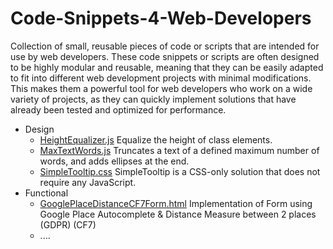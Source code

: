 # Code-Snippets-4-Web-Developers

Collection of small, reusable pieces of code or scripts that are intended for use by web developers.
These code snippets or scripts are often designed to be highly modular and reusable, meaning that they can be easily adapted to fit into different web development projects with minimal modifications. This makes them a powerful tool for web developers who work on a wide variety of projects, as they can quickly implement solutions that have already been tested and optimized for performance.

- Design
  - [HeightEqualizer.js] Equalize the height of class elements.
  - [MaxTextWords.js] Truncates a text of a defined maximum number of words, and adds ellipses at the end.
  - [SimpleTooltip.css] SimpleTooltip is a CSS-only solution that does not require any JavaScript.
- Functional
  - [GooglePlaceDistanceCF7Form.html] Implementation of Form using Google Place Autocomplete & Distance Measure between 2 places (GDPR) (CF7)
  - ....

[HeightEqualizer.js]: /Design/HeightEqualizer.js
[MaxTextWords.js]: /Design/MaxTextWords.js
[SimpleTooltip.css]: /Design/SimpleTooltip.css
[GooglePlaceDistanceCF7Form.html]: /Functional/GooglePlaceDistanceCF7Form.html
